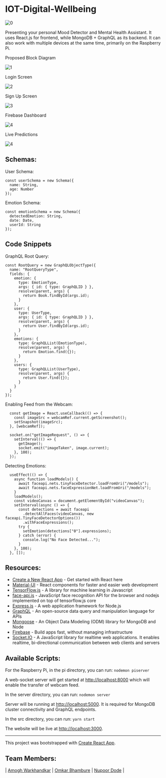 # IOT-Digital-Wellbeing

![0](https://github.com/amogh-w/IOT-Digital-Wellbeing/blob/master/media/cover.png)

Presenting your personal Mood Detector and Mental Health Assistant. It uses React.js for frontend, while MongoDB + GraphQL as its backend. It can also work with multiple devices at the same time, primarily on the Raspberry Pi.

Proposed Block Diagram

![1](https://github.com/amogh-w/IOT-Digital-Wellbeing/blob/master/media/0.png)

Login Screen

![2](https://github.com/amogh-w/IOT-Digital-Wellbeing/blob/master/media/1.png)

Sign Up Screen

![3](https://github.com/amogh-w/IOT-Digital-Wellbeing/blob/master/media/2.png)

Firebase Dashboard

![4](https://github.com/amogh-w/IOT-Digital-Wellbeing/blob/master/media/3.png)

Live Predictions

![4](https://github.com/amogh-w/IOT-Digital-Wellbeing/blob/master/media/4.png)

## Schemas:

User Schema:

```
const userSchema = new Schema({
  name: String,
  age: Number
});

```

Emotion Schema:

```
const emotionSchema = new Schema({
  detectedEmotion: String,
  date: Date,
  userId: String
});
```

## Code Snippets

GraphQL Root Query:

```
const RootQuery = new GraphQLObjectType({
  name: "RootQueryType",
  fields: {
    emotion: {
      type: EmotionType,
      args: { id: { type: GraphQLID } },
      resolve(parent, args) {
        return Book.findById(args.id);
      }
    },
    user: {
      type: UserType,
      args: { id: { type: GraphQLID } },
      resolve(parent, args) {
        return User.findById(args.id);
      }
    },
    emotions: {
      type: GraphQLList(EmotionType),
      resolve(parent, args) {
        return Emotion.find({});
      }
    },
    users: {
      type: GraphQLList(UserType),
      resolve(parent, args) {
        return User.find({});
      }
    }
  }
});
```

Enabling Feed from the Webcam:

```
  const getImage = React.useCallback(() => {
    const imageSrc = webcamRef.current.getScreenshot();
    setSnapshot(imageSrc);
  }, [webcamRef]);

  socket.on("getImageRequest", () => {
    setInterval(() => {
      getImage();
      socket.emit("imageTaken", image.current);
    }, 100);
  });
```

Detecting Emotions:

```
  useEffect(() => {
    async function loadModels() {
      await faceapi.nets.tinyFaceDetector.loadFromUri("/models");
      await faceapi.nets.faceExpressionNet.loadFromUri("/models");
    }
    loadModels();
    const videoCanvas = document.getElementById("videoCanvas");
    setInterval(async () => {
      const detections = await faceapi
        .detectAllFaces(videoCanvas, new faceapi.TinyFaceDetectorOptions())
        .withFaceExpressions();
      try {
        setEmotion(detections["0"].expressions);
      } catch (error) {
        console.log("No Face Detected...");
      }
    }, 100);
  }, []);
```

## Resources:

- [Create a New React App](https://reactjs.org/docs/create-a-new-react-app.html) - Get started with React here
- [Material-UI](https://material-ui.com/) - React components for faster and easier web development
- [TensorFlow.js](https://www.tensorflow.org/js) - A library for machine learning in Javascript
- [face-api.js](https://github.com/justadudewhohacks/face-api.js/) - JavaScript face recognition API for the browser and nodejs implemented on top of tensorflow.js core
- [Express.js](https://expressjs.com/) - A web application framework for Node.js
- [GraphQL](https://graphql.org/) - An open-source data query and manipulation language for APIs
- [Mongoose](https://mongoosejs.com/docs/) - An Object Data Modeling (ODM) library for MongoDB and Node
- [Firebase](https://firebase.google.com/) - Build apps fast, without managing infrastructure
- [Socket.IO](https://socket.io/) - A JavaScript library for realtime web applications. It enables realtime, bi-directional communication between web clients and servers

## Available Scripts:

For the Raspberry Pi, in the pi directory, you can run: `nodemon piserver`

A web-socket server will get started at [http://localhost:8000](http://localhost:8000) which will enable the transfer of webcam feed.

In the server directory, you can run: `nodemon server`

Server will be running at [http://localhost:5000](http://localhost:5000). It is required for MongoDB cluster connectivity and GraphQL endpoints.

In the src directory, you can run: `yarn start`

The website will be live at [http://localhost:3000](http://localhost:3000).

---

This project was bootstrapped with [Create React App](https://github.com/facebook/create-react-app).

## Team Members:

| [Amogh Warkhandkar](https://github.com/amogh-w) | [Omkar Bhambure](https://github.com/blablabluomie) | [Nupoor Dode](https://github.com/NupoorD) |
